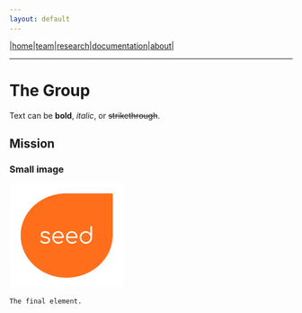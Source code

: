 ```yaml
---
layout: default
---
```


|[home](./index.md)|[team](./team)|[research](./research)|[documentation](./docs)|[about](./about.md)|

* * *

# The Group

Text can be **bold**, _italic_, or ~~strikethrough~~.

## Mission


### Small image

![SEED](./images/seed.png)



```
The final element.
```
